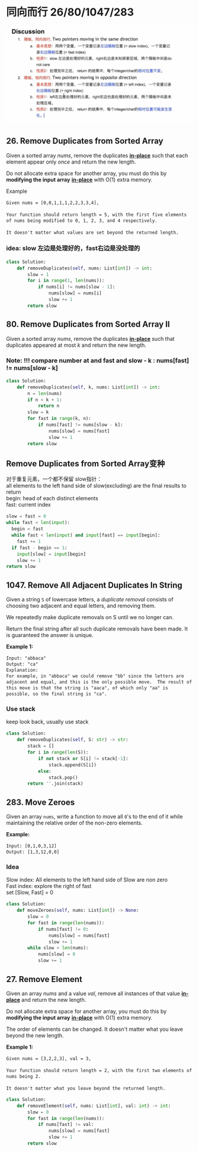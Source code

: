 # 同向而行 26/80/1047/283

![](../.gitbook/assets/image%20%2846%29.png)

## 26. Remove Duplicates from Sorted Array

Given a sorted array _nums_, remove the duplicates [**in-place**](https://en.wikipedia.org/wiki/In-place_algorithm) such that each element appear only _once_ and return the new length.

Do not allocate extra space for another array, you must do this by **modifying the input array** [**in-place**](https://en.wikipedia.org/wiki/In-place_algorithm) with O\(1\) extra memory.

Example

```text
Given nums = [0,0,1,1,1,2,2,3,3,4],

Your function should return length = 5, with the first five elements of nums being modified to 0, 1, 2, 3, and 4 respectively.

It doesn't matter what values are set beyond the returned length.
```

### idea: slow 左边是处理好的，fast右边是没处理的

```python
class Solution:
    def removeDuplicates(self, nums: List[int]) -> int:
        slow = 1
        for i in range(1, len(nums)):
            if nums[i] != nums[slow - 1]:
                nums[slow] = nums[i]
                slow += 1
        return slow
```

## 80. Remove Duplicates from Sorted Array II

Given a sorted array _nums_, remove the duplicates [**in-place**](https://en.wikipedia.org/wiki/In-place_algorithm) such that duplicates appeared at most _k_ and return the new length.

### Note: !!! compare number at and fast and  slow - k : **nums\[fast\] != nums\[slow - k\]**

```python
class Solution:
    def removeDuplicates(self, k, nums: List[int]) -> int:
        n = len(nums)
        if n < k + 1:
            return n
        slow = k
        for fast in range(k, n):
            if nums[fast] != nums[slow - k]:
                nums[slow] = nums[fast]
                slow += 1
        return slow
```

## Remove Duplicates from Sorted Array变种

对于重复元素，一个都不保留 slow指针：  
all elements to the left hand side of slow\(excluding\) are the final results to return   
begin: head of each distinct elements   
fast: current index

```python
slow = fast = 0
while fast < len(input):
  begin = fast
  while fast < len(input) and input[fast] == input[begin]:
    fast += 1
  if fast - begin == 1:
    input[slow] = input[begin]
    slow += 1
return slow
```

## **1047.** Remove All Adjacent Duplicates In String

Given a string `S` of lowercase letters, a _duplicate removal_ consists of choosing two adjacent and equal letters, and removing them.

We repeatedly make duplicate removals on S until we no longer can.

Return the final string after all such duplicate removals have been made.  It is guaranteed the answer is unique.

**Example 1:**

```text
Input: "abbaca"
Output: "ca"
Explanation: 
For example, in "abbaca" we could remove "bb" since the letters are adjacent and equal, and this is the only possible move.  The result of this move is that the string is "aaca", of which only "aa" is possible, so the final string is "ca".
```

### Use stack

keep look back, usually use stack

```python
class Solution:
    def removeDuplicates(self, S: str) -> str:
        stack = []
        for i in range(len(S)):
            if not stack or S[i] != stack[-1]:
                stack.append(S[i])
            else:
                stack.pop()
        return ''.join(stack)
```

## 283. Move Zeroes

Given an array `nums`, write a function to move all `0`'s to the end of it while maintaining the relative order of the non-zero elements.

**Example:**

```text
Input: [0,1,0,3,12]
Output: [1,3,12,0,0]
```

### Idea

Slow index: All elements to the left hand side of Slow are non zero   
Fast index: explore the right of fast   
set \[Slow, Fast\] = 0

```python
class Solution:
    def moveZeroes(self, nums: List[int]) -> None:
        slow = 0
        for fast in range(len(nums)):
            if nums[fast] != 0:
                nums[slow] = nums[fast]
                slow += 1
        while slow < len(nums):
            nums[slow] = 0
            slow += 1
```

## 27. Remove Element

Given an array _nums_ and a value _val_, remove all instances of that value [**in-place**](https://en.wikipedia.org/wiki/In-place_algorithm) and return the new length.

Do not allocate extra space for another array, you must do this by **modifying the input array** [**in-place**](https://en.wikipedia.org/wiki/In-place_algorithm) with O\(1\) extra memory.

The order of elements can be changed. It doesn't matter what you leave beyond the new length.

**Example 1:**

```text
Given nums = [3,2,2,3], val = 3,

Your function should return length = 2, with the first two elements of nums being 2.

It doesn't matter what you leave beyond the returned length.
```

```python
class Solution:
    def removeElement(self, nums: List[int], val: int) -> int:
        slow = 0
        for fast in range(len(nums)):
            if nums[fast] != val:
                nums[slow] = nums[fast]
                slow += 1
        return slow
```

## 

